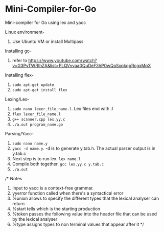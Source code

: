 # Mini-Compiler-for-Go
Mini-compiler for Go using lex and yacc

Linux environment-
1. Use Ubuntu VM or install Multipass

Installing go-
1. refer to https://www.youtube.com/watch?v=G3PvTWRIhZA&list=PLQVvvaa0QuDeF3hP0wQoSxpkqgRcgxMqX

Installing flex-
1. ```sudo apt-get update```
2. ```sudo apt-get install flex```	

Lexing/Lex-
1. ```sudo nano lexer_file_name.l```. Lex files end with .l
2. ```flex lexer_file_name.l```
3. ```g++ scanner.cpp lex.yy.c```
4. ```./a.out program_name.go```

Parsing/Yacc-
1. ```sudo nano name.y```
2. ```yacc -d name.y```. -d is to generate y.tab.h. The actual parser output is in y.tab.c
3. Next step is to run lex. ```lex name.l```
4. Compile both together. ```gcc lex.yy.c y.tab.c```
5. ```./a.out```

/* Notes
1. Input to yacc is a context-free grammar.
2. yyerror function called when there's a syntactical error
3. %union allows to specify the different types that the lexical analyser can return
4. %start tells which is the starting production
5. %token passes the following value into the header file that can be used by the lexical analyser
6. %type assigns types to non terminal values that appear after it
*/
